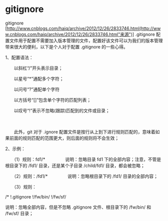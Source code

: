 # gitignore
gitignore
[http://www.cnblogs.com/haiq/archive/2012/12/26/2833746.html(http://www.cnblogs.com/haiq/archive/2012/12/26/2833746.html"来源")]
.gitignore 配置文件用于配置不需要加入版本管理的文件，配置好该文件可以为我们的版本管理带来很大的便利，以下是个人对于配置 .gitignore 的一些心得。

1、配置语法：

　　以斜杠“/”开头表示目录；

　　以星号“*”通配多个字符；

　　以问号“?”通配单个字符

　　以方括号“[]”包含单个字符的匹配列表；

　　以叹号“!”表示不忽略(跟踪)匹配到的文件或目录；

　　

　　此外，git 对于 .ignore 配置文件是按行从上到下进行规则匹配的，意味着如果前面的规则匹配的范围更大，则后面的规则将不会生效；

2、示例：

　　（1）规则：fd1/*
　　　　  说明：忽略目录 fd1 下的全部内容；注意，不管是根目录下的 /fd1/ 目录，还是某个子目录 /child/fd1/ 目录，都会被忽略；

　　（2）规则：/fd1/*
　　　　  说明：忽略根目录下的 /fd1/ 目录的全部内容；

　　（3）规则：

/*
!.gitignore
!/fw/bin/
!/fw/sf/

说明：忽略全部内容，但是不忽略 .gitignore 文件、根目录下的 /fw/bin/ 和 /fw/sf/ 目录；
